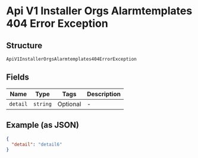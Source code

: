 
# Api V1 Installer Orgs Alarmtemplates 404 Error Exception

## Structure

`ApiV1InstallerOrgsAlarmtemplates404ErrorException`

## Fields

| Name | Type | Tags | Description |
|  --- | --- | --- | --- |
| `detail` | `string` | Optional | - |

## Example (as JSON)

```json
{
  "detail": "detail6"
}
```

